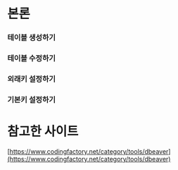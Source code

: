 # 본론 

### 테이블 생성하기 

### 테이블 수정하기 

### 외래키 설정하기 

### 기본키 설정하기

# 참고한 사이트

[https://www.codingfactory.net/category/tools/dbeaver](https://www.codingfactory.net/category/tools/dbeaver)